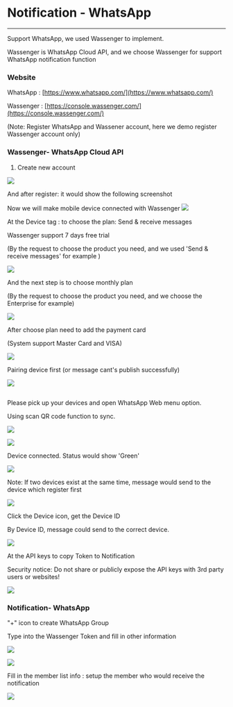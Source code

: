 # Notification - WhatsApp

---

Support WhatsApp, we used Wassenger to implement.

Wassenger is WhatsApp Cloud API, and we choose Wassenger for support WhatsApp notification function

### Website

WhatsApp : [https://www.whatsapp.com/](https://www.whatsapp.com/)

Wassenger : [https://console.wassenger.com/](https://console.wassenger.com/)

\(Note: Register WhatsApp and Wassener account, here we demo register Wassenger account only\)

### Wassenger- WhatsApp Cloud API

1. Create new account

![](/assets/createnewaccount.png)

And after register: it would show the following screenshot

Now we will make mobile device connected with Wassenger   ![](/assets/Device_authorization1.png)

At the Device tag : to choose the plan: Send & receive messages

Wassenger support 7 days free trial

\(By the request to choose the product you need, and we used 'Send & receive messages'  for example \)

![](/assets/pickuptheproduct.png)

And the next step is to choose monthly plan

\(By the request to choose the product you need, and we choose the Enterprise for example\)

![](/assets/monthlyplan.png)

After choose plan need to add the payment card

\(System support Master Card and VISA\)

![](/assets/addpaymentcard.png)

Pairing device first \(or message cant's publish successfully\)

![](/assets/Devicepairing.png)

## 

Please pick up your devices and open WhatsApp Web menu option.

Using scan QR code function to sync.

![](/assets/QRcode.png)

![](/assets/deviceauthority1.png)

Device connected. Status would show 'Green'

![](/assets/device_status.png)

Note: If two devices exist at the same time, message would send to the device which register first

![](/assets/device1.png)

Click the Device icon, get the Device ID

By Device ID, message could send to the correct device.

![](/assets/882313d1-4014-4f2b-a352-d6e16c8922d8.png)

At the API keys to copy Token to Notification

Security notice: Do not share or publicly expose the API keys with 3rd party users or websites!

![](/assets/API_key2.png)

### Notification- WhatsApp

"+" icon to create WhatsApp Group

Type into the Wassenger Token and fill in other information

![](/assets/whatsappmenu.png)

![](/assets/notification_connected1.png)

Fill in the  member list info : setup the member who would receive the notification

![](/assets/addnewnumber.png)

